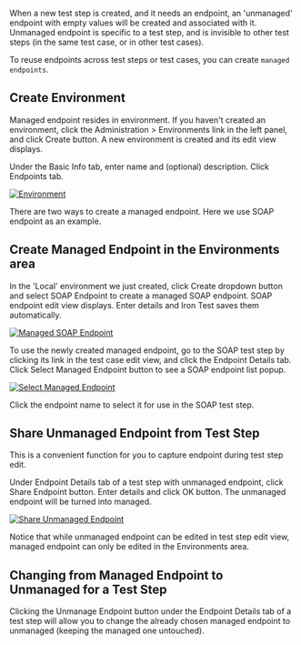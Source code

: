 When a new test step is created, and it needs an endpoint, an 'unmanaged' endpoint with empty values will be created and associated with it. Unmanaged endpoint is specific to a test step, and is invisible to other test steps (in the same test case, or in other test cases).

To reuse endpoints across test steps or test cases, you can create `managed endpoints`.

## Create Environment
Managed endpoint resides in environment. If you haven't created an environment, click the Administration > Environments link in the left panel, and click Create button. A new environment is created and its edit view displays.
 
Under the Basic Info tab, enter name and (optional) description. Click Endpoints tab.

[![Environment](https://github.com/zheng-wang/irontest/blob/master/screenshots/env-mgmt/environment.png)](https://github.com/zheng-wang/irontest/blob/master/screenshots/env-mgmt/environment.png)

There are two ways to create a managed endpoint. Here we use SOAP endpoint as an example.

## Create Managed Endpoint in the Environments area
In the 'Local' environment we just created, click Create dropdown button and select SOAP Endpoint to create a managed SOAP endpoint. SOAP endpoint edit view displays. Enter details and Iron Test saves them automatically.

[![Managed SOAP Endpoint](https://github.com/zheng-wang/irontest/blob/master/screenshots/env-mgmt/managed-soap-endpoint.png)](https://github.com/zheng-wang/irontest/blob/master/screenshots/env-mgmt/managed-soap-endpoint.png)

To use the newly created managed endpoint, go to the SOAP test step by clicking its link in the test case edit view, and click the Endpoint Details tab. Click Select Managed Endpoint button to see a SOAP endpoint list popup. 

[![Select Managed Endpoint](https://github.com/zheng-wang/irontest/blob/master/screenshots/env-mgmt/select-managed-endpoint.png)](https://github.com/zheng-wang/irontest/blob/master/screenshots/env-mgmt/select-managed-endpoint.png)

Click the endpoint name to select it for use in the SOAP test step.

## Share Unmanaged Endpoint from Test Step
This is a convenient function for you to capture endpoint during test step edit.

Under Endpoint Details tab of a test step with unmanaged endpoint, click Share Endpoint button. Enter details and click OK button. The unmanaged endpoint will be turned into managed.

[![Share Unmanaged Endpoint](https://github.com/zheng-wang/irontest/blob/master/screenshots/env-mgmt/share-unmanaged-endpoint.png)](https://github.com/zheng-wang/irontest/blob/master/screenshots/env-mgmt/share-unmanaged-endpoint.png)

Notice that while unmanaged endpoint can be edited in test step edit view, managed endpoint can only be edited in the Environments area.

## Changing from Managed Endpoint to Unmanaged for a Test Step
Clicking the Unmanage Endpoint button under the Endpoint Details tab of a test step will allow you to change the already chosen managed endpoint to unmanaged (keeping the managed one untouched).
 